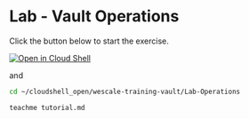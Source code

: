 # Lab - Vault Operations

Click the button below to start the exercise.

[![Open in Cloud Shell](https://gstatic.com/cloudssh/images/open-btn.svg)](https://shell.cloud.google.com/cloudshell/open?cloudshell_tutorial=tutorial.md&show=ide%2Cterminal&ephemeral=false&cloudshell_workspace=wescale-training-vault)

and

```bash
cd ~/cloudshell_open/wescale-training-vault/Lab-Operations

teachme tutorial.md
```